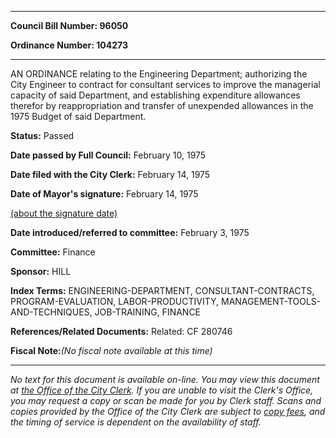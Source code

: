 

********

**Council Bill Number: 96050**
   
**Ordinance Number: 104273**
********

 AN ORDINANCE relating to the Engineering Department; authorizing the City Engineer to contract for consultant services to improve the managerial capacity of said Department, and establishing expenditure allowances therefor by reappropriation and transfer of unexpended allowances in the 1975 Budget of said Department.

**Status:** Passed
   
**Date passed by Full Council:** February 10, 1975
   
**Date filed with the City Clerk:** February 14, 1975
   
**Date of Mayor's signature:** February 14, 1975
   
[(about the signature date)](/~public/approvaldate.htm)
   
   
   
**Date introduced/referred to committee:** February 3, 1975
   
**Committee:** Finance
   
**Sponsor:** HILL
   
   
**Index Terms:** ENGINEERING-DEPARTMENT, CONSULTANT-CONTRACTS, PROGRAM-EVALUATION, LABOR-PRODUCTIVITY, MANAGEMENT-TOOLS-AND-TECHNIQUES, JOB-TRAINING, FINANCE

**References/Related Documents:** Related: CF 280746

**Fiscal Note:**_(No fiscal note available at this time)_
********

_No text for this document is available on-line. You may view this document at [the Office of the City Clerk](http://www.seattle.gov/leg/clerk/contactUs.htm). If you are unable to visit the Clerk's Office, you may request a copy or scan be made for you by Clerk staff. Scans and copies provided by the Office of the City Clerk are subject to [copy fees](http://clerk.seattle.gov/~public/clerkfees.htm), and the timing of service is dependent on the availability of staff._

